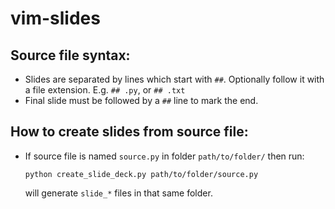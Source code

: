 # vim-slides

## Source file syntax:
  - Slides are separated by lines which start with `##`. Optionally follow it with a file extension. E.g.
    `## .py`, or `## .txt`
  - Final slide must be followed by a `##` line to mark the end.

## How to create slides from source file:
  - If source file is named `source.py` in folder `path/to/folder/` then run:
      ```
      python create_slide_deck.py path/to/folder/source.py
      ```
    will generate `slide_*` files in that same folder.
  
